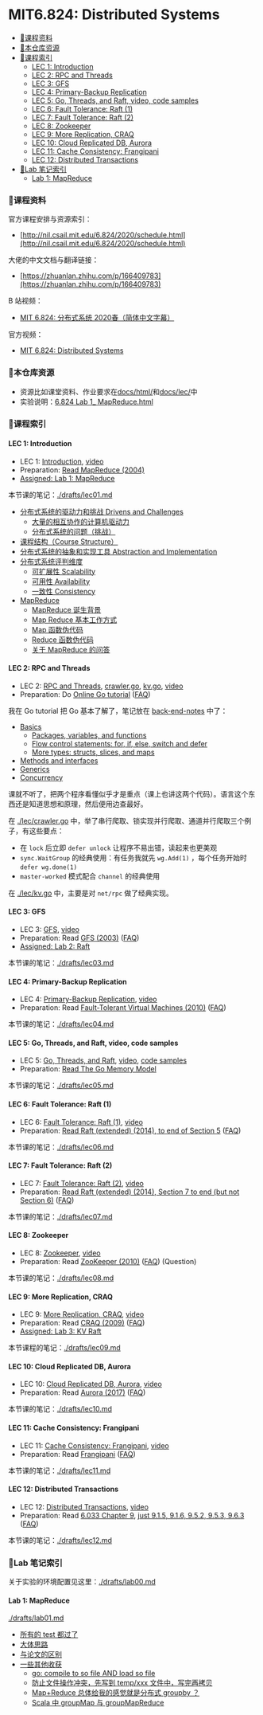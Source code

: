# MIT6.824: Distributed Systems


<!-- @import "[TOC]" {cmd="toc" depthFrom=3 depthTo=6 orderedList=false} -->

<!-- code_chunk_output -->

- [🏓课程资料](#课程资料)
- [🏸本仓库资源](#本仓库资源)
- [🎾课程索引](#课程索引)
  - [LEC 1: Introduction](#lec-1-introduction)
  - [LEC 2: RPC and Threads](#lec-2-rpc-and-threads)
  - [LEC 3: GFS](#lec-3-gfs)
  - [LEC 4: Primary-Backup Replication](#lec-4-primary-backup-replication)
  - [LEC 5: Go, Threads, and Raft, video, code samples](#lec-5-go-threads-and-raft-video-code-samples)
  - [LEC 6: Fault Tolerance: Raft (1)](#lec-6-fault-tolerance-raft-1)
  - [LEC 7: Fault Tolerance: Raft (2)](#lec-7-fault-tolerance-raft-2)
  - [LEC 8: Zookeeper](#lec-8-zookeeper)
  - [LEC 9: More Replication, CRAQ](#lec-9-more-replication-craq)
  - [LEC 10: Cloud Replicated DB, Aurora](#lec-10-cloud-replicated-db-aurora)
  - [LEC 11: Cache Consistency: Frangipani](#lec-11-cache-consistency-frangipani)
  - [LEC 12: Distributed Transactions](#lec-12-distributed-transactions)
- [🥏Lab 笔记索引](#lab-笔记索引)
  - [Lab 1: MapReduce](#lab-1-mapreduce)

<!-- /code_chunk_output -->

### 🏓课程资料

官方课程安排与资源索引：
- [http://nil.csail.mit.edu/6.824/2020/schedule.html](http://nil.csail.mit.edu/6.824/2020/schedule.html)

大佬的中文文档与翻译链接：
- [https://zhuanlan.zhihu.com/p/166409783](https://zhuanlan.zhihu.com/p/166409783)

B 站视频：
- [MIT 6.824: 分布式系统 2020春（简体中文字幕）](https://www.bilibili.com/video/BV1iD4y1U7gu)

官方视频：
- [MIT 6.824: Distributed Systems](https://www.youtube.com/channel/UC_7WrbZTCODu1o_kfUMq88g)

### 🏸本仓库资源

- 资源比如课堂资料、作业要求在[docs/html/](./docs/assignment/)和[docs/lec/](./docs/lec/)中
- 实验说明：<a href="./html/6.824 Lab 1_ MapReduce.html">6.824 Lab 1_ MapReduce.html</a>

### 🎾课程索引

#### LEC 1: Introduction

- LEC 1: [Introduction](./lec/l01.txt), [video](http://nil.csail.mit.edu/6.824/2020/video/1.html)
- Preparation: [Read MapReduce (2004)](./lec/mapreduce.pdf)
- <a href="./html/6.824 Lab 1_ MapReduce.html">Assigned: Lab 1: MapReduce</a>

本节课的笔记：[./drafts/lec01.md](./drafts/lec01.md)
- [分布式系统的驱动力和挑战 Drivens and Challenges](./drafts/lec01.md#分布式系统的驱动力和挑战-drivens-and-challenges)
  - [大量的相互协作的计算机驱动力](./drafts/lec01.md#大量的相互协作的计算机驱动力)
  - [分布式系统的问题（挑战）](./drafts/lec01.md#分布式系统的问题挑战)
- [课程结构（Course Structure）](./drafts/lec01.md#课程结构course-structure)
- [分布式系统的抽象和实现工具 Abstraction and Implementation](./drafts/lec01.md#分布式系统的抽象和实现工具-abstraction-and-implementation)
- [分布式系统评判维度](./drafts/lec01.md#分布式系统评判维度)
  - [可扩展性 Scalability](./drafts/lec01.md#可扩展性-scalability)
  - [可用性 Availability](./drafts/lec01.md#可用性-availability)
  - [一致性 Consistency](./drafts/lec01.md#一致性-consistency)
- [MapReduce](./drafts/lec01.md#mapreduce)
  - [MapReduce 诞生背景](./drafts/lec01.md#mapreduce-诞生背景)
  - [Map Reduce 基本工作方式](./drafts/lec01.md#map-reduce-基本工作方式)
  - [Map 函数伪代码](./drafts/lec01.md#map-函数伪代码)
  - [Reduce 函数伪代码](./drafts/lec01.md#reduce-函数伪代码)
  - [关于 MapReduce 的问答](./drafts/lec01.md#关于-mapreduce-的问答)

#### LEC 2: RPC and Threads

- LEC 2: [RPC and Threads](./lec/l-rpc.txt), [crawler.go](./lec/crawler.go), [kv.go](./lec/kv.go), [video](http://nil.csail.mit.edu/6.824/2020/video/2.html)
- Preparation: Do [Online Go tutorial](http://tour.golang.org/) ([FAQ](tour-faq.txt))

我在 Go tutorial 把 Go 基本了解了，笔记放在 [back-end-notes](https://github.com/PiperLiu/back-end-notes/blob/master/notes/golang/a-tour-of-Go/README.md) 中了：
- [Basics](https://github.com/PiperLiu/back-end-notes/blob/master/notes/golang/a-tour-of-Go/README.md#basics)
  - [Packages, variables, and functions](https://github.com/PiperLiu/back-end-notes/blob/master/notes/golang/a-tour-of-Go/README.md#packages-variables-and-functions)
  - [Flow control statements: for, if, else, switch and defer](https://github.com/PiperLiu/back-end-notes/blob/master/notes/golang/a-tour-of-Go/README.md#flow-control-statements-for-if-else-switch-and-defer)
  - [More types: structs, slices, and maps](https://github.com/PiperLiu/back-end-notes/blob/master/notes/golang/a-tour-of-Go/README.md#more-types-structs-slices-and-maps)
- [Methods and interfaces](https://github.com/PiperLiu/back-end-notes/blob/master/notes/golang/a-tour-of-Go/README.md#methods-and-interfaces)
- [Generics](https://github.com/PiperLiu/back-end-notes/blob/master/notes/golang/a-tour-of-Go/README.md#generics)
- [Concurrency](https://github.com/PiperLiu/back-end-notes/blob/master/notes/golang/a-tour-of-Go/README.md#concurrency)

课就不听了，把两个程序看懂似乎才是重点（课上也讲这两个代码）。语言这个东西还是知道思想和原理，然后便用边查最好。

在 [./lec/crawler.go](./lec/crawler.go) 中，举了串行爬取、锁实现并行爬取、通道并行爬取三个例子，有这些要点：
- 在 `lock` 后立即 `defer unlock` 让程序不易出错，读起来也更美观
- `sync.WaitGroup` 的经典使用：有任务我就先 `wg.Add(1)` ，每个任务开始时 `defer wg.done(1)`
- `master-worked` 模式配合 `channel` 的经典使用

在 [./lec/kv.go](./lec/kv.go) 中，主要是对 `net/rpc` 做了经典实现。

#### LEC 3: GFS

- LEC 3: [GFS](./lec/l-gfs.txt), [video](http://nil.csail.mit.edu/6.824/2020/video/3.html)
- Preparation: Read [GFS (2003)](./lec/gfs.pdf) ([FAQ](./lec/gfs-faq.txt))
- <a href="./html/6.824 Lab 2_ Raft.html">Assigned: Lab 2: Raft</a>

本节课的笔记：[./drafts/lec03.md](./drafts/lec03.md)

#### LEC 4: Primary-Backup Replication

- LEC 4: [Primary-Backup Replication](./lec/l-vm-ft.txt), [video](http://nil.csail.mit.edu/6.824/2020/video/4.html)
- Preparation: Read [Fault-Tolerant Virtual Machines (2010)](./lec/vm-ft.pdf) ([FAQ](./lec/vm-ft-faq.txt))

本节课的笔记：[./drafts/lec04.md](./drafts/lec04.md)

#### LEC 5: Go, Threads, and Raft, video, code samples

- LEC 5: [Go, Threads, and Raft](./lec/l-go-concurrency.txt), [video](http://nil.csail.mit.edu/6.824/2020/video/5.html), [code samples](./lec/go-concurrency/)
- Preparation: [Read The Go Memory Model](https://go.dev/ref/mem)

本节课的笔记：[./drafts/lec05.md](./drafts/lec05.md)

#### LEC 6: Fault Tolerance: Raft (1)

- LEC 6: [Fault Tolerance: Raft (1)](./lec/l-raft.txt), [video](http://nil.csail.mit.edu/6.824/2020/video/6.html)
- Preparation: [Read Raft (extended) (2014), to end of Section 5](./lec/raft-extended.pdf) ([FAQ](./lec/raft-faq.txt))

本节课的笔记：[./drafts/lec06.md](./drafts/lec06.md)

#### LEC 7: Fault Tolerance: Raft (2)

- LEC 7: [Fault Tolerance: Raft (2)](./lec/l-raft2.txt), [video](http://nil.csail.mit.edu/6.824/2020/video/7.html)
- Preparation: [Read Raft (extended) (2014), Section 7 to end (but not Section 6)](./lec/raft-extended.pdf) ([FAQ](./lec/raft2-faq.txt))

本节课的笔记：[./drafts/lec07.md](./drafts/lec07.md)

#### LEC 8: Zookeeper

- LEC 8: [Zookeeper](./lec/l-zookeeper.txt), [video](http://nil.csail.mit.edu/6.824/2020/video/8.html)
- Preparation: Read [ZooKeeper (2010)](./lec/zookeeper.pdf) ([FAQ](./lec/zookeeper-faq.txt)) (Question)

本节课的笔记：[./drafts/lec08.md](./drafts/lec08.md)

#### LEC 9: More Replication, CRAQ

- LEC 9: [More Replication, CRAQ](./lec/l-craq.txt), [video](http://nil.csail.mit.edu/6.824/2020/video/9.html)
- Preparation: Read [CRAQ (2009)](./lec/craq.pdf) ([FAQ](./lec/craq-faq.txt))
- <a href="./html/6.824 Lab 3_ Fault-tolerant Key_Value Service.html">Assigned: Lab 3: KV Raft</a>

本节课程的笔记：[./drafts/lec09.md](./drafts/lec09.md)

#### LEC 10: Cloud Replicated DB, Aurora

- LEC 10: [Cloud Replicated DB, Aurora](./lec/l-aurora.txt), [video](http://nil.csail.mit.edu/6.824/2020/video/10.html)
- Preparation: Read [Aurora (2017)](./lec/aurora.pdf) ([FAQ](./lec/aurora-faq.txt))

本节课的笔记：[./drafts/lec10.md](./drafts/lec10.md)

#### LEC 11: Cache Consistency: Frangipani

- LEC 11: [Cache Consistency: Frangipani](./lec/l-frangipani.txt), [video](http://nil.csail.mit.edu/6.824/2020/video/11.html)
- Preparation: Read [Frangipani](./lec/thekkath-frangipani.pdf) ([FAQ](./lec/frangipani-faq.txt))

本节课的笔记：[./drafts/lec11.md](./drafts/lec11.md)

#### LEC 12: Distributed Transactions

- LEC 12: [Distributed Transactions](./lec/l-2pc.txt), [video](http://nil.csail.mit.edu/6.824/2020/video/12.html)
- Preparation: Read [6.033 Chapter 9](https://ocw.mit.edu/courses/res-6-004-principles-of-computer-system-design-an-introduction-spring-2009/pages/online-textbook/), [just 9.1.5, 9.1.6, 9.5.2, 9.5.3, 9.6.3](./lec/atomicity_open_5_0.pdf) ([FAQ](./lec/chapter9-faq.txt))

本节课的笔记：[./drafts/lec12.md](./drafts/lec12.md)

### 🥏Lab 笔记索引

关于实验的环境配置见这里：[./drafts/lab00.md](./drafts/lab00.md)

#### Lab 1: MapReduce

[./drafts/lab01.md](./drafts/lab01.md)
- [所有的 test 都过了](./drafts/lab01.md#所有的-test-都过了)
- [大体思路](./drafts/lab01.md#大体思路)
- [与论文的区别](./drafts/lab01.md#与论文的区别)
- [一些其他收获](./drafts/lab01.md#一些其他收获)
  - [go: compile to so file AND load so file](./drafts/lab01.md#go-compile-to-so-file-and-load-so-file)
  - [防止文件操作冲突，先写到 temp/xxx 文件中，写完再拷贝](./drafts/lab01.md#防止文件操作冲突先写到-tempxxx-文件中写完再拷贝)
  - [Map+Reduce 总体给我的感觉就是分布式 groupby ？](./drafts/lab01.md#mapreduce-总体给我的感觉就是分布式-groupby-)
  - [Scala 中 groupMap 与 groupMapReduce](./drafts/lab01.md#scala-中-groupmap-与-groupmapreduce)
